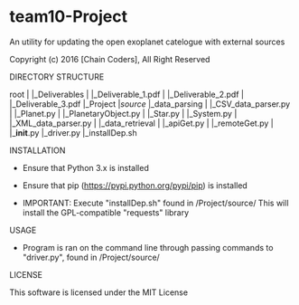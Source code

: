 # team10-Project

An utility for updating the open exoplanet catelogue with external sources

Copyright (c) 2016 [Chain Coders], All Right Reserved

DIRECTORY STRUCTURE

root
|
|_Deliverables
|            |_Deliverable_1.pdf
|            |_Deliverable_2.pdf
|            |_Deliverable_3.pdf
|_Project
        |_source_
                 |_data_parsing
                 |            |_CSV_data_parser.py
                 |            |_Planet.py
                 |            |_PlanetaryObject.py
                 |            |_Star.py
                 |            |_System.py
                 |            |_XML_data_parser.py
                 |
                 |_data_retrieval
                 |              |_apiGet.py
                 |              |_remoteGet.py
                 |
                 |___init__.py
                 |_driver.py
                 |_installDep.sh

INSTALLATION

  -  Ensure that Python 3.x is installed

  -  Ensure that pip (https://pypi.python.org/pypi/pip) is installed

  -  IMPORTANT: Execute "installDep.sh" found in /Project/source/
     This will install the GPL-compatible "requests" library

USAGE

  -  Program is ran on the command line through passing commands to "driver.py",
     found in /Project/source/

LICENSE

  This software is licensed under the MIT License